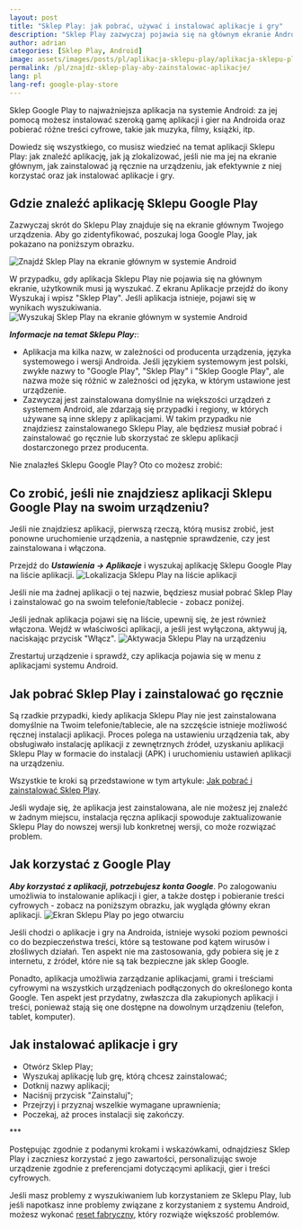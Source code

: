 ```yaml
---
layout: post
title: "Sklep Play: jak pobrać, używać i instalować aplikacje i gry"
description: "Sklep Play zazwyczaj pojawia się na głównym ekranie Androida. Dowiedz się, jak go zlokalizować, jeśli go nie znajdziesz, jak z niego korzystać i jak instalować aplikacje i gry."
author: adrian
categories: [Sklep Play, Android]
image: assets/images/posts/pl/aplikacja-sklepu-play/aplikacja-sklepu-play_featured.png
permalink: /pl/znajdz-sklep-play-aby-zainstalowac-aplikacje/
lang: pl
lang-ref: google-play-store
---
```


Sklep Google Play to najważniejsza aplikacja na systemie Android: za jej pomocą możesz instalować szeroką gamę aplikacji i gier na Androida oraz pobierać różne treści cyfrowe, takie jak muzyka, filmy, książki, itp.

Dowiedz się wszystkiego, co musisz wiedzieć na temat aplikacji Sklepu Play: jak znaleźć aplikację, jak ją zlokalizować, jeśli nie ma jej na ekranie głównym, jak zainstalować ją ręcznie na urządzeniu, jak efektywnie z niej korzystać oraz jak instalować aplikacje i gry.

## Gdzie znaleźć aplikację Sklepu Google Play

Zazwyczaj skrót do Sklepu Play znajduje się na ekranie głównym Twojego urządzenia. Aby go zidentyfikować, poszukaj loga Google Play, jak pokazano na poniższym obrazku.

<img alt="Znajdź Sklep Play na ekranie głównym w systemie Android" title="Znajdź Sklep Play na ekranie głównym w systemie Android" loading="lazy" class="article-image medium-width-img" src="{{site.baseurl}}/assets/images/posts/pl/aplikacja-sklepu-play/ekran-glowny-sklep-play.jpg">

W przypadku, gdy aplikacja Sklepu Play nie pojawia się na głównym ekranie, użytkownik musi ją wyszukać. Z ekranu Aplikacje przejdź do ikony Wyszukaj i wpisz "Sklep Play". Jeśli aplikacja istnieje, pojawi się w wynikach wyszukiwania.
<img alt="Wyszukaj Sklep Play na ekranie głównym w systemie Android" title="Wyszukaj Sklep Play na ekranie głównym w systemie Android" loading="lazy" class="article-image medium-width-img" src="{{site.baseurl}}/assets/images/posts/pl/aplikacja-sklepu-play/wyszukaj-sklep-play.jpg">

***Informacje na temat Sklepu Play:***:
- Aplikacja ma kilka nazw, w zależności od producenta urządzenia, języka systemowego i wersji Androida. Jeśli językiem systemowym jest polski, zwykłe nazwy to "Google Play", "Sklep Play" i "Sklep Google Play", ale nazwa może się różnić w zależności od języka, w którym ustawione jest urządzenie.
- Zazwyczaj jest zainstalowana domyślnie na większości urządzeń z systemem Android, ale zdarzają się przypadki i regiony, w których używane są inne sklepy z aplikacjami. W takim przypadku nie znajdziesz zainstalowanego Sklepu Play, ale będziesz musiał pobrać i zainstalować go ręcznie lub skorzystać ze sklepu aplikacji dostarczonego przez producenta.

Nie znalazłeś Sklepu Google Play? Oto co możesz zrobić:

## Co zrobić, jeśli nie znajdziesz aplikacji Sklepu Google Play na swoim urządzeniu?

Jeśli nie znajdziesz aplikacji, pierwszą rzeczą, którą musisz zrobić, jest ponowne uruchomienie urządzenia, a następnie sprawdzenie, czy jest zainstalowana i włączona.

Przejdź do ***Ustawienia → Aplikacje*** i wyszukaj aplikację Sklepu Google Play na liście aplikacji.
<img alt="Lokalizacja Sklepu Play na liście aplikacji" title="Lokalizacja Sklepu Play na liście aplikacji" loading="lazy" class="article-image large-width-img" src="{{site.baseurl}}/assets/images/posts/pl/aplikacja-sklepu-play/sklep-play-na-liscie-aplikacji.jpg">

Jeśli nie ma żadnej aplikacji o tej nazwie, będziesz musiał pobrać Sklep Play i zainstalować go na swoim telefonie/tablecie - zobacz poniżej.

Jeśli jednak aplikacja pojawi się na liście, upewnij się, że jest również włączona. Wejdź w właściwości aplikacji, a jeśli jest wyłączona, aktywuj ją, naciskając przycisk "Włącz".
<img alt="Aktywacja Sklepu Play na urządzeniu" title="Aktywacja Sklepu Play na urządzeniu" loading="lazy" class="article-image medium-width-img" src="{{site.baseurl}}/assets/images/posts/pl/aplikacja-sklepu-play/aktywuj-sklep-play.jpg">

Zrestartuj urządzenie i sprawdź, czy aplikacja pojawia się w menu z aplikacjami systemu Android.

## Jak pobrać Sklep Play i zainstalować go ręcznie

Są rzadkie przypadki, kiedy aplikacja Sklepu Play nie jest zainstalowana domyślnie na Twoim telefonie/tablecie, ale na szczęście istnieje możliwość ręcznej instalacji aplikacji. Proces polega na ustawieniu urządzenia tak, aby obsługiwało instalację aplikacji z zewnętrznych źródeł, uzyskaniu aplikacji Sklepu Play w formacie do instalacji (APK) i uruchomieniu ustawień aplikacji na urządzeniu.

Wszystkie te kroki są przedstawione w tym artykule: [Jak pobrać i zainstalować Sklep Play]({{site.baseurl}}/pl/pobierz-i-zainstaluj-sklep-play/).

Jeśli wydaje się, że aplikacja jest zainstalowana, ale nie możesz jej znaleźć w żadnym miejscu, instalacja ręczna aplikacji spowoduje zaktualizowanie Sklepu Play do nowszej wersji lub konkretnej wersji, co może rozwiązać problem.

## Jak korzystać z Google Play

***Aby korzystać z aplikacji, potrzebujesz konta Google***. Po zalogowaniu umożliwia to instalowanie aplikacji i gier, a także dostęp i pobieranie treści cyfrowych - zobacz na poniższym obrazku, jak wygląda główny ekran aplikacji.
<img alt="Ekran Sklepu Play po jego otwarciu" title="Ekran Sklepu Play po jego otwarciu" loading="lazy" class="article-image medium-width-img" src="{{site.baseurl}}/assets/images/posts/pl/aplikacja-sklepu-play/sklep-play-ekranie-glownym.jpg">

Jeśli chodzi o aplikacje i gry na Androida, istnieje wysoki poziom pewności co do bezpieczeństwa treści, które są testowane pod kątem wirusów i złośliwych działań. Ten aspekt nie ma zastosowania, gdy pobiera się je z internetu, z źródeł, które nie są tak bezpieczne jak sklep Google.

Ponadto, aplikacja umożliwia zarządzanie aplikacjami, grami i treściami cyfrowymi na wszystkich urządzeniach podłączonych do określonego konta Google. Ten aspekt jest przydatny, zwłaszcza dla zakupionych aplikacji i treści, ponieważ stają się one dostępne na dowolnym urządzeniu (telefon, tablet, komputer).

## Jak instalować aplikacje i gry

- Otwórz Sklep Play;
- Wyszukaj aplikację lub grę, którą chcesz zainstalować;
- Dotknij nazwy aplikacji;
- Naciśnij przycisk "Zainstaluj";
- Przejrzyj i przyznaj wszelkie wymagane uprawnienia;
- Poczekaj, aż proces instalacji się zakończy.

<div class="post-bottom-stars">***</div>

Postępując zgodnie z podanymi krokami i wskazówkami, odnajdziesz Sklep Play i zaczniesz korzystać z jego zawartości, personalizując swoje urządzenie zgodnie z preferencjami dotyczącymi aplikacji, gier i treści cyfrowych.

Jeśli masz problemy z wyszukiwaniem lub korzystaniem ze Sklepu Play, lub jeśli napotkasz inne problemy związane z korzystaniem z systemu Android, możesz wykonać [reset fabryczny]({{site.baseurl}}/pl/resetowanie-android-do-ustawien-fabrycznych), który rozwiąże większość problemów.
